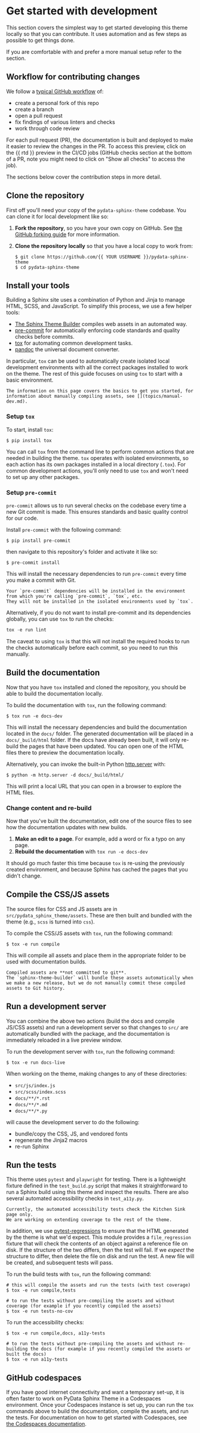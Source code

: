 # Get started with development

This section covers the simplest way to get started developing this theme locally so that you can contribute.
It uses automation and as few steps as possible to get things done.

If you are comfortable with and prefer a more manual setup refer to the [](topics/manual-dev.md) section.

## Workflow for contributing changes

We follow a [typical GitHub workflow](https://guides.github.com/introduction/flow/)
of:

- create a personal fork of this repo
- create a branch
- open a pull request
- fix findings of various linters and checks
- work through code review

For each pull request (PR), the documentation is built and deployed to make it easier to review the changes in the PR.
To access this preview, click on the {{ rtd }} preview in the CI/CD jobs (GitHub checks section
at the bottom of a PR, note you might need to click on "Show all checks" to access the job).

The sections below cover the contribution steps in more detail.

## Clone the repository

First off you'll need your copy of the `pydata-sphinx-theme` codebase.
You can clone it for local development like so:

1. **Fork the repository**, so you have your own copy on GitHub.
   See [the GitHub forking guide](https://docs.github.com/en/get-started/quickstart/fork-a-repo) for more information.
2. **Clone the repository locally** so that you have a local copy to work from:

   ```console
   $ git clone https://github.com/{{ YOUR USERNAME }}/pydata-sphinx-theme
   $ cd pydata-sphinx-theme
   ```

## Install your tools

Building a Sphinx site uses a combination of Python and Jinja to manage HTML, SCSS, and JavaScript.
To simplify this process, we use a few helper tools:

- [The Sphinx Theme Builder](https://sphinx-theme-builder.readthedocs.io/en/latest/) compiles web assets in an automated way.
- [pre-commit](https://pre-commit.com/) for automatically enforcing code standards and quality checks before commits.
- [tox](https://tox.wiki/en/latest/index.html) for automating common development tasks.
- [pandoc](https://pandoc.org/) the universal document converter.

In particular, `tox` can be used to automatically create isolated local development environments with all the correct packages installed to work on the theme.
The rest of this guide focuses on using `tox` to start with a basic environment.

```{seealso}
The information on this page covers the basics to get you started, for information about manually compiling assets, see [](topics/manual-dev.md).
```

### Setup `tox`

To start, install `tox`:

```console
$ pip install tox
```

You can call `tox` from the command line to perform common actions that are needed in building the theme.
`tox` operates with isolated environments, so each action has its own packages installed in a local directory (`.tox`).
For common development actions, you'll only need to use `tox` and won't need to set up any other packages.

### Setup `pre-commit`

`pre-commit` allows us to run several checks on the codebase every time a new Git commit is made.
This ensures standards and basic quality control for our code.

Install `pre-commit` with the following command:

```console
$ pip install pre-commit
```

then navigate to this repository's folder and activate it like so:

```console
$ pre-commit install
```

This will install the necessary dependencies to run `pre-commit` every time you make a commit with Git.

```{note}
Your `pre-commit` dependencies will be installed in the environment from which you're calling `pre-commit`, `tox`, etc.
They will not be installed in the isolated environments used by `tox`.
```

Alternatively, if you do not want to install pre-commit and its dependencies globally, you can use `tox` to run the checks:

```python
tox -e run lint
```

The caveat to using `tox` is that this will not install the required hooks to run the checks automatically before each commit, so you need to run this manually.

## Build the documentation

Now that you have `tox` installed and cloned the repository, you should be able to build the documentation locally.

To build the documentation with `tox`, run the following command:

```console
$ tox run -e docs-dev
```

This will install the necessary dependencies and build the documentation located in the `docs/` folder.
The generated documentation will be placed in a `docs/_build/html` folder.
If the docs have already been built, it will only re-build the pages that have been updated.
You can open one of the HTML files there to preview the documentation locally.

Alternatively, you can invoke the built-in Python [http.server](https://docs.python.org/3/library/http.server.html#module-http.server) with:

```console
$ python -m http.server -d docs/_build/html/
```

This will print a local URL that you can open in a browser to explore the HTML files.

### Change content and re-build

Now that you've built the documentation, edit one of the source files to see how the documentation updates with new builds.

1. **Make an edit to a page**. For example, add a word or fix a typo on any page.
2. **Rebuild the documentation** with `tox run -e docs-dev`

It should go much faster this time because `tox` is re-using the previously created environment, and because Sphinx has cached the pages that you didn't change.

## Compile the CSS/JS assets

The source files for CSS and JS assets are in `src/pydata_sphinx_theme/assets`.
These are then built and bundled with the theme (e.g., `scss` is turned into `css`).

To compile the CSS/JS assets with `tox`, run the following command:

```console
$ tox -e run compile
```

This will compile all assets and place them in the appropriate folder to be used with documentation builds.

```{note}
Compiled assets are **not committed to git**.
The `sphinx-theme-builder` will bundle these assets automatically when we make a new release, but we do not manually commit these compiled assets to Git history.
```

## Run a development server

You can combine the above two actions (build the docs and compile JS/CSS assets) and run a development server so that changes to `src/` are automatically bundled with the package, and the documentation is immediately reloaded in a live preview window.

To run the development server with `tox`, run the following command:

```console
$ tox -e run docs-live
```

When working on the theme, making changes to any of these directories:

- `src/js/index.js`
- `src/scss/index.scss`
- `docs/**/*.rst`
- `docs/**/*.md`
- `docs/**/*.py`

will cause the development server to do the following:

- bundle/copy the CSS, JS, and vendored fonts
- regenerate the Jinja2 macros
- re-run Sphinx

## Run the tests

This theme uses `pytest` and `playwright` for testing. There is a lightweight fixture defined
in the `test_build.py` script that makes it straightforward to run a Sphinx build using
this theme and inspect the results. There are also several automated accessibility checks in
`test_a11y.py`.

```{warning}
Currently, the automated accessibility tests check the Kitchen Sink page only.
We are working on extending coverage to the rest of the theme.
```

In addition, we use
[pytest-regressions](https://pytest-regressions.readthedocs.io/en/latest/) to
ensure that the HTML generated by the theme is what we'd expect. This module
provides a `file_regression` fixture that will check the contents of an object
against a reference file on disk. If the structure of the two differs, then the
test will fail. If we _expect_ the structure to differ, then delete the file on
disk and run the test. A new file will be created, and subsequent tests will
pass.

To run the build tests with `tox`, run the following command:

```console
# this will compile the assets and run the tests (with test coverage)
$ tox -e run compile,tests

# to run the tests without pre-compiling the assets and without coverage (for example if you recently compiled the assets)
$ tox -e run tests-no-cov
```

To run the accessibility checks:

```console
$ tox -e run compile,docs, a11y-tests

# to run the tests without pre-compiling the assets and without re-building the docs (for example if you recently compiled the assets or built the docs)
$ tox -e run a11y-tests
```

## GitHub codespaces

If you have good internet connectivity and want a temporary set-up, it is often faster to work on PyData Sphinx Theme
in a Codespaces environment. Once your Codespaces instance is set up, you can run the `tox` commands above to build
the documentation, compile the assets, and run the tests.
For documentation on how to get started with Codespaces, see [the Codespaces documentation](https://docs.github.com/en/codespaces).
